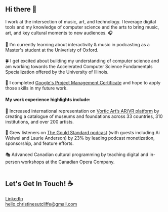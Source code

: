 ## Hi there 👋  

I work at the intersection of music, art, and technology. I leverage digital tools and my knowledge of computer science and the arts to bring music, art, and key cultural moments to new audiences. 🎧  <br> 

🌱 I’m currently learning about interactivity & music in podcasting as a Master's student at the Univeristy of Oxford. 
<br><br>
🍀 I get excited about building my understanding of computer science and am working towards the Accelerated Computer Science Fundamentals Specialization offered by the University of Illinois. 
<br><br>
🌳 I completed [Google's Project Management Certificate](https://www.credly.com/badges/d5c19090-5f14-476c-9007-d219469f636c?source=linked_in_profile) and hope to apply those skills in my future work. 

#### My work experience highlights include: 

🎨 Increased international representation on [Vortic Art’s AR/VR platform](vortic.art) by creating a catalogue of museums and foundations across 33 countries, 310 institutions, and over 200 artists.
  <br><br>
🎤 Grew listeners on [The Gould Standard podcast](https://open.spotify.com/show/11Fm8scsFHXj2JbDj7HZDR) (with guests including Ai Weiwei and Laurie Anderson) by 23% by leading podcast monetization, sponsorship, and feature efforts. 
  <br><br>
🎭 Advanced Canadian cultural programming by teaching digital and in-person workshops at the Canadian Opera Company.
  <br><br>

## Let's Get In Touch! ☕️

[LinkedIn](https://www.linkedin.com/in/christinesutcliffe/) \
hello.christinesutcliffe@gmail.com

